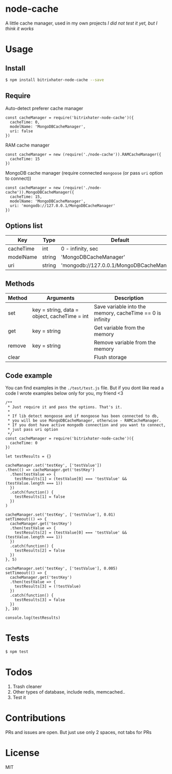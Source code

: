 # node-cache

A little cache manager, used in my own projects
_I did not test it yet, but I think it works_


# Usage

## Install

```bash
$ npm install bitrixhater-node-cache --save
```

## Require

Auto-detect preferer cache manager
```JS
const cacheManager = require('bitrixhater-node-cache')({
  cacheTime: 0,
  modelName: 'MongoDBCacheManager',
  uri: false
})
```

RAM cache manager
```JS
const cacheManager = new (require('./node-cache')).RAMCacheManager({
  cacheTime: 15
})
```

MongoDB cache manager (require connected `mongoose` (or pass `uri` option to connect))
```JS
const cacheManager = new (require('./node-cache')).MongoDBCacheManager({
  cacheTime: 15,
  modelName: 'MongoDBCacheManager',
  uri: 'mongodb://127.0.0.1/MongoDBCacheManager' 
})
```

## Options list

| Key         | Type     | Default                                   |
| ----------- | -------- | ------------------------------------------|
| cacheTime   | int      | 0 - infinity, sec                         |
| modelName   | string   | 'MongoDBCacheManager'                     |
| uri         | string   | 'mongodb://127.0.0.1/MongoDBCacheManager' |

## Methods

| Method | Arguments                                    | Description                                               |
| ------ | -------------------------------------------- | --------------------------------------------------------- |
| set    | key = string, data = object, cacheTime = int | Save variable into the memory, cacheTime == 0 is infinity |
| get    | key = string                                 | Get variable from the memory                              |
| remove | key = string                                 | Remove variable from the memory                           |
| clear  |                                              | Flush storage                                             |

## Code example

You can find examples in the `./test/test.js` file. But if you dont like read a code I wrote examples below only for you, my friend <3

```JS
/**
 * Just require it and pass the options. That's it.
 *
 * If lib detect mongoose and if mongoose has been connected to db,
 * you will be use MongoDBCacheManager, otherwise - RAMCacheManager. 
 * If you dont have active mongodb connection and you want to connect,
 * just pass uri option
 */
const cacheManager = require('bitrixhater-node-cache')({
  cacheTime: 0
})

let testResults = {}

cacheManager.set('testKey', ['testValue'])
.then(() => cacheManager.get('testKey')
  .then(testValue => {
    testResults[1] = (testValue[0] === 'testValue' && (testValue.length === 1))
  })
  .catch(function() {
    testResults[1] = false
  })
)

cacheManager.set('testKey', ['testValue'], 0.01)
setTimeout(() => {
  cacheManager.get('testKey')
  .then(testValue => {
    testResults[2] = (testValue[0] === 'testValue' && (testValue.length === 1))
  })
  .catch(function() {
    testResults[2] = false
  })
}, 5)

cacheManager.set('testKey', ['testValue'], 0.005)
setTimeout(() => {
  cacheManager.get('testKey')
  .then(testValue => {
    testResults[3] = (!testValue)
  })
  .catch(function() {
    testResults[3] = false
  })
}, 10)

console.log(testResults)
```


# Tests
```bash
$ npm test
```


# Todos

1. Trash cleaner
2. Other types of database, include redis, memcached..
3. Test it


# Contributions

PRs and issues are open. But just use only 2 spaces, not tabs for PRs


# License

MIT
